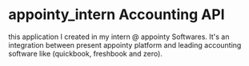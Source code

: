 # appointy_intern Accounting API
this application I created in my intern @ appointy Softwares. It's an integration between present appointy platform and leading accounting software like (quickbook, freshbook and zero).
